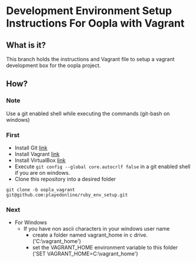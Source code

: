 # Development Environment Setup Instructions For Oopla with Vagrant
## What is it?
This branch holds the instructions and Vagrant file to setup a vagrant development box for the oopla project.
## How?
### Note
Use a git enabled shell while executing the commands (git-bash on windows)

### First
* Install Git [link](http://git-scm.com/)
* Install Vagrant [link](http://www.vagrantup.com/)
* Install VirtualBox [link](https://www.virtualbox.org)
* Execute ``` git config --global core.autocrlf false ``` in a git enabled shell if you are on windows.
* Clone this repository into a desired folder
```
git clone -b oopla_vagrant git@github.com:playedonline/ruby_env_setup.git
```

### Next
* For Windows
    * If you have non ascii characters in your windows user name
        * create a folder named vagrant_home in c drive. ('C:\vagrant_home')
        * set the VAGRANT_HOME environment variable to this folder ('SET VAGRANT_HOME=C:\vagrant_home')
